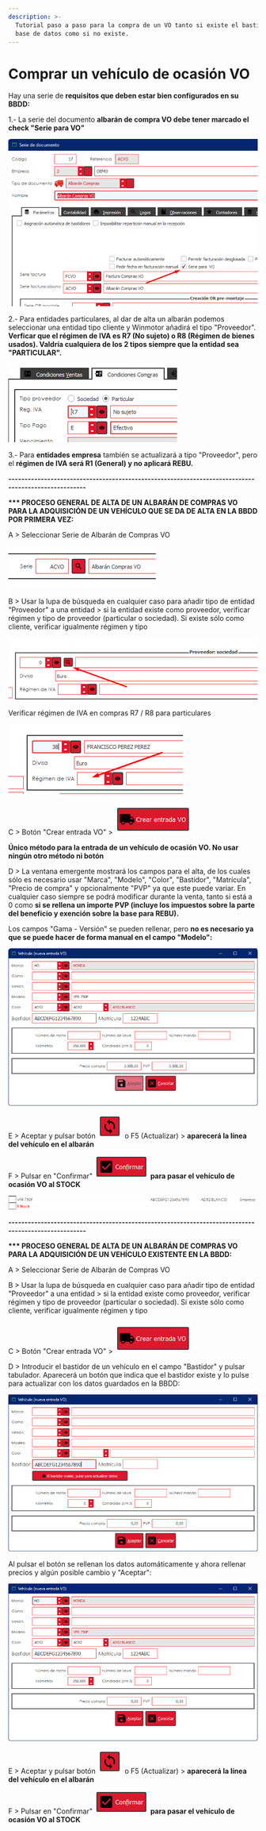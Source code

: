 ```yaml
---
description: >-
  Tutorial paso a paso para la compra de un VO tanto si existe el bastidor en la
  base de datos como si no existe.
---
```


# Comprar un vehículo de ocasión VO

Hay una serie de **requisitos que deben estar bien configurados en su BBDD:**

1.- La serie del documento **albarán de compra VO debe tener marcado el check "Serie para VO"**

![](<../.gitbook/assets/image (607) (1).png>)

2.- Para entidades particulares, al dar de alta un albarán podemos seleccionar una entidad tipo cliente y Winmotor añadirá el tipo "Proveedor". **Verficar que el régimen de IVA es R7 (No sujeto) o R8 (Régimen de bienes usados). Valdría cualquiera de los 2 tipos siempre que la entidad sea "PARTICULAR".**

![](<../.gitbook/assets/image (606).png>)

3.- Para **entidades empresa** también se actualizará a tipo "Proveedor", pero el **régimen de IVA será R1 (General) y no aplicará REBU.**

**----------------------------------------------------------------------------------------------------**

**\*\*\* PROCESO GENERAL DE ALTA DE UN ALBARÁN DE COMPRAS VO PARA LA ADQUISICIÓN DE UN VEHÍCULO QUE SE DA DE ALTA EN LA BBDD POR PRIMERA VEZ:**

A > Seleccionar Serie de Albarán de Compras VO

![](<../.gitbook/assets/image (613) (1) (1).png>)

B > Usar la lupa de búsqueda en cualquier caso para añadir tipo de entidad "Proveedor" a una entidad > si la entidad existe como proveedor, verificar régimen y tipo de proveedor (particular o sociedad). Si existe sólo como cliente, verificar igualmente régimen y tipo

![](<../.gitbook/assets/image (611) (1).png>)

Verificar régimen de IVA en compras R7 / R8 para particulares

![](<../.gitbook/assets/image (614) (1) (1).png>)

C > Botón "Crear entrada VO" > ![](<../.gitbook/assets/image (610).png>)

**Único método para la entrada de un vehículo de ocasión VO. No usar ningún otro método ni botón**

D > La ventana emergente mostrará los campos para el alta, de los cuales sólo es necesario usar "Marca", "Modelo", "Color", "Bastidor", "Matrícula", "Precio de compra" y opcionalmente "PVP" ya que este puede variar. En cualquier caso siempre se podrá modificar durante la venta, tanto si está a 0 como **si se rellena un importe PVP (incluye los impuestos sobre la parte del beneficio y exención sobre la base para REBU).**&#x20;

Los campos "Gama - Versión" se pueden rellenar, pero **no es necesario ya que se puede hacer de forma manual en el campo "Modelo":**

![](<../.gitbook/assets/image (612) (1).png>)

E > Aceptar y pulsar botón ![](<../.gitbook/assets/image (609) (1).png>) o F5 (Actualizar) > **aparecerá la línea del vehículo en el albarán**

F > Pulsar en "Confirmar" ![](<../.gitbook/assets/image (605).png>) **para pasar el vehículo de ocasión VO al STOCK**

****![](<../.gitbook/assets/image (608).png>)****

**----------------------------------------------------------------------------------------------------**

**\*\*\* PROCESO GENERAL DE ALTA DE UN ALBARÁN DE COMPRAS VO PARA LA ADQUISICIÓN DE UN VEHÍCULO EXISTENTE EN LA BBDD:**

A > Seleccionar Serie de Albarán de Compras VO

B > Usar la lupa de búsqueda en cualquier caso para añadir tipo de entidad "Proveedor" a una entidad > si la entidad existe como proveedor, verificar régimen y tipo de proveedor (particular o sociedad). Si existe sólo como cliente, verificar igualmente régimen y tipo

C > Botón "Crear entrada VO" > ![](<../.gitbook/assets/image (610).png>)

D > Introducir el bastidor de un vehículo en el campo "Bastidor" y pulsar tabulador. Aparecerá un botón que indica que el bastidor existe y lo pulse para actualizar con los datos guardados en la BBDD:

![](<../.gitbook/assets/image (604) (1).png>)

Al pulsar el botón se rellenan los datos automáticamente y ahora rellenar precios y algún posible cambio y "Aceptar":

![](<../.gitbook/assets/image (613) (1).png>)

E > Aceptar y pulsar botón ![](<../.gitbook/assets/image (609) (1).png>) o F5 (Actualizar) > **aparecerá la línea del vehículo en el albarán**

F > Pulsar en "Confirmar" ![](<../.gitbook/assets/image (605).png>) **para pasar el vehículo de ocasión VO al STOCK**

